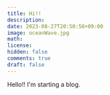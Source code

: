 ```yaml
---
title: Hi!!
description: 
date: 2023-08-27T20:50:58+09:00
image: oceanWave.jpg
math: 
license: 
hidden: false
comments: true
draft: false
---
```


Hello!! I'm starting a blog.